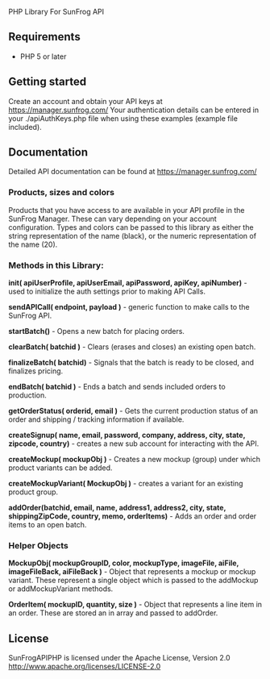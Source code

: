 PHP Library For SunFrog API 

## Requirements

* PHP 5 or later

## Getting started

Create an account and obtain your API keys at https://manager.sunfrog.com/
Your authentication details can be entered in your ./apiAuthKeys.php file 
when using these examples (example file included). 

## Documentation

Detailed API documentation can be found at https://manager.sunfrog.com/ 

### Products, sizes and colors
Products that you have access to are available in your API profile in the SunFrog Manager.  These can vary depending on your account configuration.  Types and colors can be passed to this library as either the string representation of the name (black), or the numeric representation of the name (20). 

### Methods in this Library: 

**init( apiUserProfile, apiUserEmail, apiPassword, apiKey, apiNumber)** - used to initialize the auth settings prior to making API Calls. 

**sendAPICall( endpoint, payload )** - generic function to make calls to the SunFrog API. 

**startBatch()** - Opens a new batch for placing orders. 

**clearBatch( batchid )** - Clears (erases and closes) an existing open batch. 

**finalizeBatch( batchid)** - Signals that the batch is ready to be closed, and finalizes pricing. 

**endBatch( batchid )** - Ends a batch and sends included orders to production. 

**getOrderStatus( orderid, email )** - Gets the current production status of an order and shipping / tracking information if available. 

**createSignup( name, email, password, company, address, city, state, zipcode, country)** - creates a new sub account for interacting with the API.  

**createMockup( mockupObj )** - Creates a new mockup (group) under which product variants can be added. 

**createMockupVariant( MockupObj )** - creates a variant for an existing product group. 

**addOrder(batchid, email, name, address1, address2, city, state, shippingZipCode, country, memo, orderItems)** - Adds an order and order items to an open batch. 

### Helper Objects
**MockupObj( mockupGroupID, color, mockupType, imageFile, aiFile, imageFileBack, aiFileBack )** - Object that represents a mockup or mockup variant.  These represent a single object which is passed to the addMockup or addMockupVariant methods. 

**OrderItem( mockupID, quantity, size )** - Object that represents a line item in an order. These are stored an in array and passed to addOrder. 

## License

SunFrogAPIPHP is licensed under the Apache License, Version 2.0
http://www.apache.org/licenses/LICENSE-2.0
